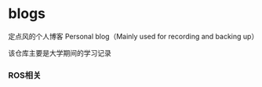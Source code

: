 # blogs

定点风的个人博客 Personal blog（Mainly used for recording and backing up）



该仓库主要是大学期间的学习记录



### ROS相关

[1]: https://github.com/Feng-DDXY/blogs/issues/1	"ROS编程基础（七）：2-4只小乌龟跟随控制（C++）(键盘控制）+画固定形状"

